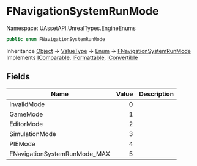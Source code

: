 # FNavigationSystemRunMode

Namespace: UAssetAPI.UnrealTypes.EngineEnums

```csharp
public enum FNavigationSystemRunMode
```

Inheritance [Object](https://docs.microsoft.com/en-us/dotnet/api/system.object) → [ValueType](https://docs.microsoft.com/en-us/dotnet/api/system.valuetype) → [Enum](https://docs.microsoft.com/en-us/dotnet/api/system.enum) → [FNavigationSystemRunMode](./uassetapi.unrealtypes.engineenums.fnavigationsystemrunmode.md)<br>
Implements [IComparable](https://docs.microsoft.com/en-us/dotnet/api/system.icomparable), [IFormattable](https://docs.microsoft.com/en-us/dotnet/api/system.iformattable), [IConvertible](https://docs.microsoft.com/en-us/dotnet/api/system.iconvertible)

## Fields

| Name | Value | Description |
| --- | --: | --- |
| InvalidMode | 0 |  |
| GameMode | 1 |  |
| EditorMode | 2 |  |
| SimulationMode | 3 |  |
| PIEMode | 4 |  |
| FNavigationSystemRunMode_MAX | 5 |  |
